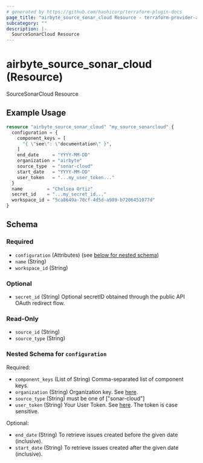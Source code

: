 ```yaml
---
# generated by https://github.com/hashicorp/terraform-plugin-docs
page_title: "airbyte_source_sonar_cloud Resource - terraform-provider-airbyte"
subcategory: ""
description: |-
  SourceSonarCloud Resource
---
```


# airbyte_source_sonar_cloud (Resource)

SourceSonarCloud Resource

## Example Usage

```terraform
resource "airbyte_source_sonar_cloud" "my_source_sonarcloud" {
  configuration = {
    component_keys = [
      "{ \"see\": \"documentation\" }",
    ]
    end_date     = "YYYY-MM-DD"
    organization = "airbyte"
    source_type  = "sonar-cloud"
    start_date   = "YYYY-MM-DD"
    user_token   = "...my_user_token..."
  }
  name         = "Chelsea Ortiz"
  secret_id    = "...my_secret_id..."
  workspace_id = "5ca8649a-70cf-4d5d-a989-b7206451077d"
}
```

<!-- schema generated by tfplugindocs -->
## Schema

### Required

- `configuration` (Attributes) (see [below for nested schema](#nestedatt--configuration))
- `name` (String)
- `workspace_id` (String)

### Optional

- `secret_id` (String) Optional secretID obtained through the public API OAuth redirect flow.

### Read-Only

- `source_id` (String)
- `source_type` (String)

<a id="nestedatt--configuration"></a>
### Nested Schema for `configuration`

Required:

- `component_keys` (List of String) Comma-separated list of component keys.
- `organization` (String) Organization key. See <a href="https://docs.sonarcloud.io/appendices/project-information/#project-and-organization-keys">here</a>.
- `source_type` (String) must be one of ["sonar-cloud"]
- `user_token` (String) Your User Token. See <a href="https://docs.sonarcloud.io/advanced-setup/user-accounts/">here</a>. The token is case sensitive.

Optional:

- `end_date` (String) To retrieve issues created before the given date (inclusive).
- `start_date` (String) To retrieve issues created after the given date (inclusive).


